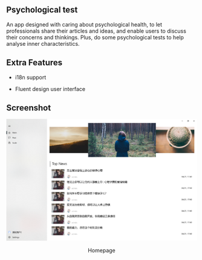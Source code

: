 ## Psychological test

An app designed with caring about psychological health, to let professionals share their articles and ideas, and enable users to discuss their concerns and thinkings. Plus, do some psychological tests to help analyse inner characteristics.

## Extra Features

- i18n support

- Fluent design user interface

## Screenshot

![Screenshot](App/Assets/image10.png)
<center>Homepage</center>
